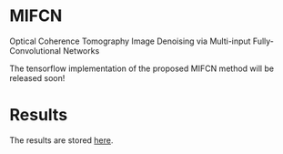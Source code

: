 # MIFCN
Optical Coherence Tomography Image Denoising via Multi-input Fully-Convolutional Networks

The tensorflow implementation of the proposed MIFCN method will be released soon!

# Results
The results are stored [here](https://https://github.com/ashkan-abbasi66/MIFCN_Results).
